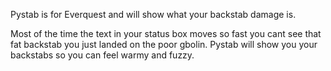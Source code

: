 Pystab is for Everquest and will show what your backstab damage is.

Most of the time the text in your status box moves so fast you cant see that fat backstab
you just landed on the poor gbolin. Pystab will show you your backstabs so you can feel warmy and fuzzy.
